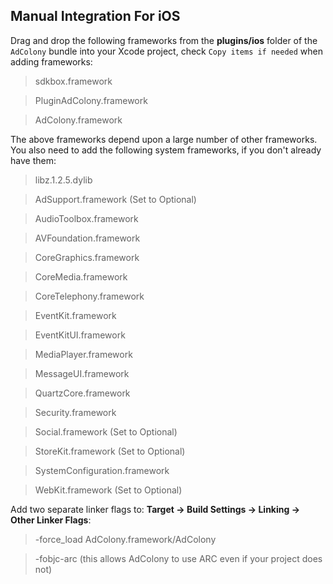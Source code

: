 ## Manual Integration For iOS
Drag and drop the following frameworks from the __plugins/ios__ folder of the `AdColony` bundle into your Xcode project, check `Copy items if needed` when adding frameworks:

> sdkbox.framework

> PluginAdColony.framework

> AdColony.framework

The above frameworks depend upon a large number of other frameworks. You also need to add the following system frameworks, if you don't already have them:

> libz.1.2.5.dylib

> AdSupport.framework (Set to Optional)

> AudioToolbox.framework

> AVFoundation.framework

> CoreGraphics.framework

> CoreMedia.framework

> CoreTelephony.framework

> EventKit.framework

> EventKitUI.framework

> MediaPlayer.framework

> MessageUI.framework

> QuartzCore.framework

> Security.framework

> Social.framework (Set to Optional)

> StoreKit.framework (Set to Optional)

> SystemConfiguration.framework

> WebKit.framework (Set to Optional)

Add two separate linker flags to:
__Target -> Build Settings -> Linking -> Other Linker Flags__:

> -force_load AdColony.framework/AdColony

> -fobjc-arc (this allows AdColony to use ARC even if your project does not)
